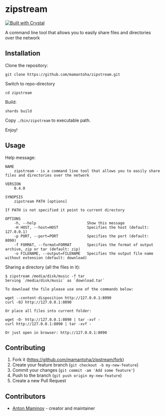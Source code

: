 # zipstream

[![Built with Crystal](https://img.shields.io/badge/built%20with-crystal-000000.svg?style=flat-square)](https://crystal-lang.org/)

A command line tool that allows you to easily share files and directories over the network

## Installation

Clone the repository:

`git clone https://github.com/mamantoha/zipstream.git`

Switch to repo-directory

`cd zipstream`

Build:

`shards build`

Copy `./bin/zipstream` to executable path.

Enjoy!

## Usage

Help message:

```console
NAME
    zipstream - is a command line tool that allows you to easily share files and directories over the network

VERSION
    0.4.0

SYNOPSIS
    zipstream PATH [options]

If PATH is not specified it point to current directory

OPTIONS
    -h, --help                       Show this message
    -H HOST, --host=HOST             Specifies the host (default: 127.0.0.1)
    -p PORT, --port=PORT             Specifies the port (default: 8090)
    -f FORMAT, --format=FORMAT       Specifies the format of output archive, zip or tar (default: zip)
    -o FILENAME, --output=FILENAME   Specifies the output file name without extension (default: download)
```

Sharing a directory (all the files in it):

```console
$ zipstream /media/disk/music -f tar
Serving `/media/disk/music` as `download.tar`

To download the file please use one of the commands below:

wget --content-disposition http://127.0.0.1:8090
curl -OJ http://127.0.0.1:8090

Or place all files into current folder:

wget -O- http://127.0.0.1:8090 | tar -xvf -
curl http://127.0.0.1:8090 | tar -xvf -

Or just open in browser: http://127.0.0.1:8090
```

## Contributing

1. Fork it (<https://github.com/mamantoha/zipstream/fork>)
2. Create your feature branch (`git checkout -b my-new-feature`)
3. Commit your changes (`git commit -am 'Add some feature'`)
4. Push to the branch (`git push origin my-new-feature`)
5. Create a new Pull Request

## Contributors

- [Anton Maminov](https://github.com/mamantoha) - creator and maintainer
